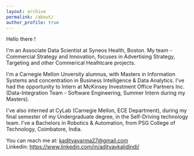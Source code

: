 ```yaml
---
layout: archive
permalink: /about/
author_profile: true
---
```

Hello there !

I'm an Associate Data Scientist at Syneos Health, Boston. My team - Commercial Strategy and Innovation, focuses in Advertising Strategy, Targeting and other Commerical Healhtcare projects.

I'm a Carnegie Mellon Unversity alumnus, with Masters in Information Systems and concentration in Business Intelligence & Data Analytics. I've had the opportunity to Intern at McKinsey Investment Office Partners Inc. (Data-Integration Team - Software Engineering, Summer Intern during my Masters). 

I've also interned at CyLab (Carnegie Mellon, ECE Department), during my final semester of my Undergraduate degree, in the Self-Driving technology team. I've a Bachelors in Robotics & Automation, from PSG College of Technology, Coimbatore, India.

You can reach me at: kadityavarma27@gmail.com  <br>
Linkedin: https://www.linkedin.com/in/adityavkalidindi/
